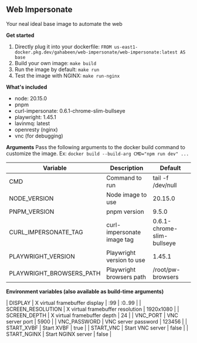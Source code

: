 Web Impersonate
---
Your neal ideal base image to automate the web


**Get started**
1. Directly plug it into your dockerfile: `FROM us-east1-docker.pkg.dev/gahabeen/web-impersonate/web-impersonate:latest AS base`
2. Build your own image: `make build`
3. Run the image by default: `make run`
4. Test the image with NGINX: `make run-nginx`

**What's included**
- node: 20.15.0
- pnpm
- curl-impersonate: 0.6.1-chrome-slim-bullseye
- playwright: 1.45.1
- lavinmq: latest
- openresty (nginx)
- vnc (for debugging)

**Arguments**
Pass the following arguments to the docker build command to customize the image.
Ex: `docker build --build-arg CMD="npm run dev" ...`

| Variable | Description | Default |
| --- | --- | --- |
| CMD | Command to run | tail -f /dev/null |
| NODE_VERSION | Node image to use | 20.15.0 |
| PNPM_VERSION | pnpm version | 9.5.0 |
| CURL_IMPERSONATE_TAG | curl-impersonate image tag | 0.6.1-chrome-slim-bullseye |
| PLAYWRIGHT_VERSION | Playwright version to use | 1.45.1 |
| PLAYWRIGHT_BROWSERS_PATH | Playwright browsers path | /root/pw-browsers |

**Environment variables (also available as build-time arguments)**

| DISPLAY | X virtual framebuffer display | :99 | :0..99 |
| SCREEN_RESOLUTION | X virtual framebuffer resolution | 1920x1080 |
| SCREEN_DEPTH | X virtual framebuffer depth | 24 |
| VNC_PORT | VNC server port | 5900 |
| VNC_PASSWORD | VNC server password | 123456 |
| START_XVBF | Start XVBF | true |
| START_VNC | Start VNC server | false |
| START_NGINX | Start NGINX server | false |